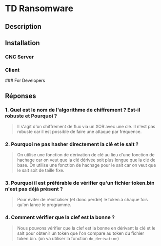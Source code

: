 # TD Ransomware

## Description


## Installation

### CNC Server


### Client


### For Developers


## Réponses

### 1. Quel est le nom de l'algorithme de chiffrement ? Est-il robuste et Pourquoi ?

> Il s'agit d'un chiffrement de flux via un XOR avec une clé. Il n'est pas robuste car il est possible de faire une attaque par fréquence.


### 2. Pourquoi ne pas hasher directement la clé et le salt ?

> On utilise une fonction de dérivation de clé au lieu d'une fonction de hachage car on veut que la clé dérivée soit plus longue que la clé de base. On utilise une fonction de hachage pour le salt car on veut que le salt soit de taille fixe.


### 3. Pourquoi il est préférable de vérifier qu'un fichier token.bin n'est pas déjà présent ?

> Pour éviter de réinitialiser (et donc perdre) le token à chaque fois qu'on lance le programme.


### 4. Comment vérifier que la clef est la bonne ?

> Nous pouvons vérifier que la clef est la bonne en dérivant la clé et le salt pour obtenir un token que l'on compare au token du fichier token.bin. (on va utiliser la fonction `do_derivation`)


